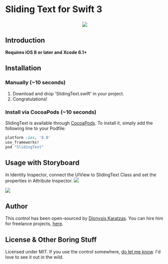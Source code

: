 # Sliding Text for Swift 3
<h3 align="center">
<img src="https://image.ibb.co/ixmtJv/Sliding_Text.gif"/>
</h3>

## Introduction
__Requires iOS 8 or later and Xcode 6.1+__<br/>

## Installation
### Manually (~10 seconds)

1. Download and drop 'SlidingText.swift' in your project.  
2. Congratulations!

### Install via CocoaPods (~10 seconds)
SlidingText is available through [CocoaPods](http://cocoapods.org). To install
it, simply add the following line to your Podfile:

```ruby
platform :ios, '8.0'
use_frameworks!
pod "SlidingText"
```

## Usage with Storyboard
In Identity Inspector, connect the UIView to SlidingText Class and set the properties in Attribute Inspector.
<img src="https://image.ibb.co/dJ8Jka/Sliding_Text.png"/>

<img src="https://image.ibb.co/iDy7dv/Sliding_Text2.png"/>

## Author
This control has been open-sourced by [Dionysis Karatzas](mailto:dkaratzas@hotmail.com). You can hire him for freelance projects, [here](mailto:dkaratzas@hotmail.com).

## License & Other Boring Stuff
Licensed under MIT. If you use the control somewhere, [do let me know](mailto:dkaratzas@hotmail.com). I'd love to see it out in the wild.
